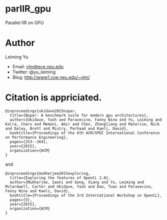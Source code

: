 # parIIR_gpu
Parallel IIR on GPU

# Author
Leiming Yu
* Email: ylm@ece.neu.edu
* Twitter: @yu_leiming
* Blog: http://www1.coe.neu.edu/~ylm/

# Citation is appriciated.
```
@inproceedings{ukidave2015nupar,
  title={Nupar: A benchmark suite for modern gpu architectures},
  author={Ukidave, Yash and Paravecino, Fanny Nina and Yu, Leiming and Kalra, Charu and Momeni, Amir and Chen, Zhongliang and Materise, Nick and Daley, Brett and Mistry, Perhaad and Kaeli, David},
  booktitle={Proceedings of the 6th ACM/SPEC International Conference on Performance Engineering},
  pages={253--264},
  year={2015},
  organization={ACM}
}
```
and

```
@inproceedings{mukherjee2015exploring,
  title={Exploring the features of OpenCL 2.0},
  author={Mukherjee, Saoni and Gong, Xiang and Yu, Leiming and McCardwell, Carter and Ukidave, Yash and Dao, Tuan and Paravecino, Fanny Nina and Kaeli, David},
  booktitle={Proceedings of the 3rd International Workshop on OpenCL},
  pages={5},
  year={2015},
  organization={ACM}
}
```
